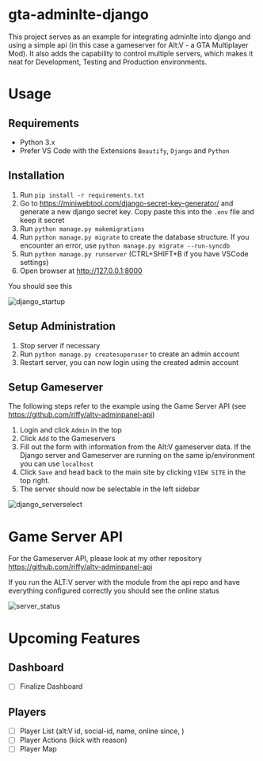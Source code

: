 # gta-adminlte-django
This project serves as an example for integrating adminlte into django and using a simple api (in this case a gameserver for Alt:V - a GTA Multiplayer Mod).
It also adds the capability to control multiple servers, which makes it neat for Development, Testing and Production environments.

# Usage

## Requirements
-   Python 3.x
-   Prefer VS Code with the Extensions `Beautify`, `Django` and `Python`

## Installation

1. Run `pip install -r requirements.txt`
2. Go to https://miniwebtool.com/django-secret-key-generator/ and generate a new django secret key. Copy paste this into the `.env` file and keep it secret
3. Run `python manage.py makemigrations`
4. Run `python manage.py migrate` to create the database structure. If you encounter an error, use `python manage.py migrate --run-syncdb`
5. Run `python manage.py runserver` (CTRL+SHIFT+B if you have VSCode settings)
6. Open browser at http://127.0.0.1:8000

You should see this

![django_startup](https://user-images.githubusercontent.com/13089522/118776387-39d11980-b888-11eb-8486-3182fddd1893.PNG)

## Setup Administration

1. Stop server if necessary
2. Run `python manage.py createsuperuser` to create an admin account
3. Restart server, you can now login using the created admin account

## Setup Gameserver

The following steps refer to the example using the Game Server API (see https://github.com/riffy/altv-adminpanel-api)

1. Login and click `Admin` in the top
2. Click `Add` to the Gameservers
3. Fill out the form with information from the Alt:V gameserver data. If the Django server and Gameserver are running on the same ip/environment you can use `localhost`
4. Click `Save` and head back to the main site by clicking `VIEW SITE` in the top right.
5. The server should now be selectable in the left sidebar

![django_serverselect](https://user-images.githubusercontent.com/13089522/118778067-05f6f380-b88a-11eb-9a86-cfe614b634ff.jpg)


# Game Server API
For the Gameserver API, please look at my other repository https://github.com/riffy/altv-adminpanel-api 

If you run the ALT:V server with the module from the api repo and have everything configured correctly you should see the online status

![server_status](https://user-images.githubusercontent.com/13089522/118778377-51110680-b88a-11eb-9573-00fde3e56ac8.jpg)

# Upcoming Features

## Dashboard

- [ ] Finalize Dashboard

## Players

- [ ] Player List (alt:V id, social-id, name, online since, )
- [ ] Player Actions (kick with reason)
- [ ] Player Map 